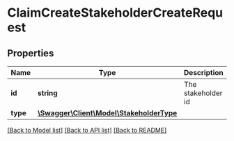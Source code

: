 # ClaimCreateStakeholderCreateRequest

## Properties
Name | Type | Description | Notes
------------ | ------------- | ------------- | -------------
**id** | **string** | The stakeholder id | 
**type** | [**\Swagger\Client\Model\StakeholderType**](StakeholderType.md) |  | 

[[Back to Model list]](../../README.md#documentation-for-models) [[Back to API list]](../../README.md#documentation-for-api-endpoints) [[Back to README]](../../README.md)

